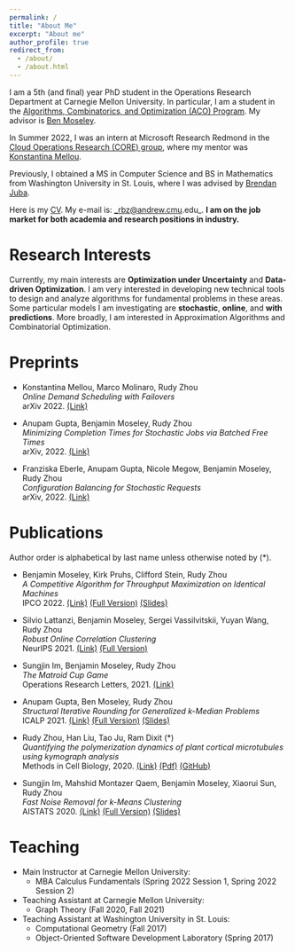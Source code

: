 ```yaml
---
permalink: /
title: "About Me"
excerpt: "About me"
author_profile: true
redirect_from: 
  - /about/
  - /about.html
---
```


I am a 5th (and final) year PhD student in the Operations Research Department at Carnegie Mellon University. In particular, I am a student in the [Algorithms, Combinatorics, and Optimization (ACO) Program](http://aco.math.cmu.edu/). My advisor is [Ben Moseley](http://www.andrew.cmu.edu/user/moseleyb/).

In Summer 2022, I was an intern at Microsoft Research Redmond in the [Cloud Operations Research (CORE) group](https://www.microsoft.com/en-us/research/group/cloud-operations-research-core/), where my mentor was [Konstantina Mellou](https://www.microsoft.com/en-us/research/people/kmellou/).

Previously, I obtained a MS in Computer Science and BS in Mathematics from Washington University in St. Louis, where I was advised by [Brendan Juba](https://www.cse.wustl.edu/~bjuba/).

Here is my [CV](https://rudyzhou.github.io/files/rudy-cv-9-6-22.pdf). My e-mail is: _rbz@andrew.cmu.edu_. **I am on the job market for both academia and research positions in industry.**

# Research Interests

Currently, my main interests are **Optimization under Uncertainty** and **Data-driven Optimization**. I am very interested in developing new technical tools to design and analyze algorithms for fundamental problems in these areas. Some particular models I am investigating are **stochastic**, **online**, and **with predictions**. More broadly, I am interested in Approximation Algorithms and Combinatorial Optimization.

# Preprints

* Konstantina Mellou, Marco Molinaro, Rudy Zhou <br/>
	_Online Demand Scheduling with Failovers_ <br/>
	arXiv 2022. [(Link)](https://arxiv.org/abs/2209.00710)
  
* Anupam Gupta, Benjamin Moseley, Rudy Zhou <br/>
	_Minimizing Completion Times for Stochastic Jobs via Batched Free Times_ <br/>
	arXiv, 2022. [(Link)](https://arxiv.org/abs/2208.13696)

* Franziska Eberle, Anupam Gupta, Nicole Megow, Benjamin Moseley, Rudy Zhou <br/>
	_Configuration Balancing for Stochastic Requests_ <br/>
	arXiv, 2022. [(Link)](https://arxiv.org/abs/2208.13702)

# Publications

Author order is alphabetical by last name unless otherwise noted by (*).

* Benjamin Moseley, Kirk Pruhs, Clifford Stein, Rudy Zhou <br/>
_A Competitive Algorithm for Throughput Maximization on Identical Machines_<br/>
IPCO 2022. [(Link)](https://link.springer.com/chapter/10.1007/978-3-031-06901-7_30) [(Full Version)](https://arxiv.org/abs/2111.06564) [(Slides)](https://rudyzhou.github.io/files/online_completion_slides_25_IPCO.pdf)

* Silvio Lattanzi, Benjamin Moseley, Sergei Vassilvitskii, Yuyan Wang, Rudy Zhou <br/>
_Robust Online Correlation Clustering_<br/>
NeurIPS 2021. [(Link)](https://proceedings.neurips.cc/paper/2021/hash/250dd56814ad7c50971ee4020519c6f5-Abstract.html) [(Full Version)](https://rudyzhou.github.io/files/correlation_clustering_neurips.pdf)

* Sungjin Im, Benjamin Moseley, Rudy Zhou<br/>
_The Matroid Cup Game_<br/>
Operations Research Letters, 2021. [(Link)](https://doi.org/10.1016/j.orl.2021.04.005)
  
* Anupam Gupta, Ben Moseley, Rudy Zhou <br/>
_Structural Iterative Rounding for Generalized k-Median Problems_ <br/>
ICALP 2021. [(Link)](https://drops.dagstuhl.de/opus/volltexte/2021/14146/) [(Full Version)](https://arxiv.org/abs/2009.00808) [(Slides)](https://rudyzhou.github.io/files/icalp_long_presentation.pdf)

* Rudy Zhou, Han Liu, Tao Ju, Ram Dixit (*) <br/>
_Quantifying the polymerization dynamics of plant cortical microtubules using kymograph analysis_ <br/>
Methods in Cell Biology, 2020. [(Link)](https://doi.org/10.1016/bs.mcb.2020.04.006) [(Pdf)](https://rudyzhou.github.io/files/microtubule_MCB.pdf) [(GitHub)](https://github.com/rudyzhou/Dynamic_Kymograph)

* Sungjin Im, Mahshid Montazer Qaem, Benjamin Moseley, Xiaorui Sun, Rudy Zhou <br/>
_Fast Noise Removal for k-Means Clustering_ <br/>
AISTATS 2020. [(Link)](http://proceedings.mlr.press/v108/im20a) [(Full Version)](https://arxiv.org/abs/2003.02433) [(Slides)](https://rudyzhou.github.io/files/clustering_slides.pdf)

# Teaching
* Main Instructor at Carnegie Mellon University: 
  * MBA Calculus Fundamentals (Spring 2022 Session 1, Spring 2022 Session 2)
* Teaching Assistant at Carnegie Mellon University: 
  * Graph Theory (Fall 2020, Fall 2021)
* Teaching Assistant at Washington University in St. Louis:
  * Computational Geometry (Fall 2017)
  * Object-Oriented Software Development Laboratory (Spring 2017)

